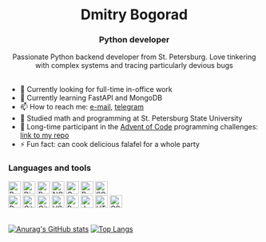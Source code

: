 <h1 align="center">Dmitry Bogorad </h1>
<h3 align="center">Python developer</h3>
<div align="center"></center>Passionate Python backend developer from St. Petersburg. Love tinkering with complex systems and tracing particularly devious bugs</div>

<br>

- 💼 Currently looking for full-time in-office work
- 🌱 Currently learning FastAPI and MongoDB
- 📫 How to reach me: [e-mail](mailto:dmitrybogorad@gmail.com), [telegram](https://t.me/skedoodle)
- 🏫 Studied math and programming at St. Petersburg State University
- 🎄 Long-time participant in the [Advent of Code](https://adventofcode.com) programming challenges: [link to my repo](https://github.com/monk-time/advent-of-code)
- ⚡ Fun fact: can cook delicious falafel for a whole party

### Languages and tools
<div>
<a href="https://www.python.org"><img alt="Python" src="https://img.shields.io/badge/Python-FFF?logo=python&logoColor=FFF&labelColor=3B77A8" height="25"></a>
<a href="https://www.djangoproject.com"><img alt="Django" src="https://img.shields.io/badge/Django-FFF?logo=django&logoColor=FFF&labelColor=0C4B33" height="25"></a>
<a href="https://docs.pytest.org"><img alt="Pytest" src="https://img.shields.io/badge/Pytest-FFF?logo=pytest&logoColor=FFF&labelColor=0A9EDC" height="25"></a>
<a href="https://nginx.org"><img alt="NGINX" src="https://img.shields.io/badge/NGINX-FFF?logo=nginx&logoColor=FFF&labelColor=009639" height="25"></a>
<a href="https://gunicorn.org"><img alt="Gunicorn" src="https://img.shields.io/badge/Gunicorn-FFF?logo=gunicorn&logoColor=FFF&labelColor=499848" height="25"></a>
<a href="https://www.postgresql.org"><img alt="PostgreSQL" src="https://img.shields.io/badge/PostgreSQL-FFF?logo=postgresql&logoColor=FFF&labelColor=4169E1" height="25"></a>  
<a href="https://www.sqlite.org"><img alt="SQLite" src="https://img.shields.io/badge/SQLite-FFF?logo=sqlite&logoColor=FFF&labelColor=003B57" height="25"></a>
<br>
<a href="https://www.docker.com"><img alt="Docker" src="https://img.shields.io/badge/Docker-FFF?logo=docker&logoColor=FFF&labelColor=2496ED" height="25"></a>
<a href="https://github.com/features/actions"><img alt="GitHub Actions" src="https://img.shields.io/badge/GitHub%20Actions-FFF?logo=githubactions&logoColor=FFF&labelColor=2088FF" height="25"></a>
<a href="https://git-scm.com"><img alt="Git" src="https://img.shields.io/badge/Git-FFF?logo=git&logoColor=FFF&labelColor=F05032" height="25"></a>
<a href="https://code.visualstudio.com"><img alt="VSCode" src="https://img.shields.io/badge/VSCode-FFF?logo=visualstudiocode&logoColor=FFF&labelColor=007ACC" height="25"></a>
<a href="https://www.postman.com"><img alt="Postman" src="https://img.shields.io/badge/Postman-FFF?logo=postman&logoColor=FFF&labelColor=FF6C37" height="25"></a>
<a href="https://developer.mozilla.org/en-US/docs/Web/JavaScript"><img alt="JavaScript" src="https://img.shields.io/badge/JavaScript-FFF?logo=javascript&logoColor=FFF&labelColor=F7DF1E" height="25"></a>
<a href="https://developer.mozilla.org/en-US/docs/Web/HTML"><img alt="HTML5" src="https://img.shields.io/badge/HTML5-FFF?logo=html5&logoColor=FFF&labelColor=E34F26" height="25"></a>
<a href="https://developer.mozilla.org/en-US/docs/Web/CSS"><img alt="CSS3" src="https://img.shields.io/badge/CSS3-FFF?logo=css3&logoColor=FFF&labelColor=1572B6" height="25"></a>
</div>

<br>

[![Anurag's GitHub stats](https://github-readme-stats.vercel.app/api?username=monk-time&show_icons=true&hide_rank=true)](https://github.com/anuraghazra/github-readme-stats) 
[![Top Langs](https://github-readme-stats.vercel.app/api/top-langs/?username=monk-time&layout=donut)](https://github.com/anuraghazra/github-readme-stats)



<!--
**monk-time/monk-time** is a ✨ _special_ ✨ repository because its `README.md` (this file) appears on your GitHub profile.

Here are some ideas to get you started:

- 🔭 I’m currently working on ...
- 🌱 I’m currently learning ...
- 👯 I’m looking to collaborate on ...
- 🤔 I’m looking for help with ...
- 💬 Ask me about ...
- 📫 How to reach me: ...
- 😄 Pronouns: ...
- ⚡ Fun fact: ...
-->
